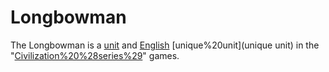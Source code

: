 # Longbowman

The Longbowman is a [unit](unit) and [English](English) [unique%20unit](unique unit) in the "[Civilization%20%28series%29](Civilization)" games.